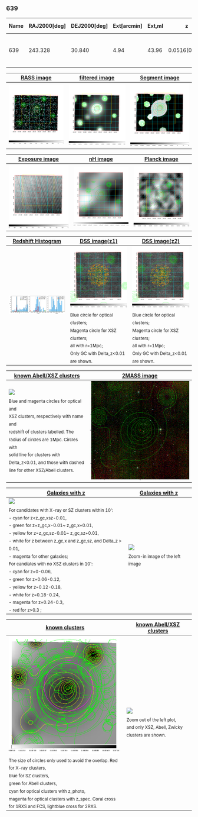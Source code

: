 <div STYLE="page-break-after: always;"></div>

### 639

|Name|RAJ2000[deg]|DEJ2000[deg] |Ext[arcmin]| Ext,ml | z | z_src| C|GC(XSZ,Delta_z<0.01)| GC(OPT,Delta_z<0.01)|GC| R_sig[arcmin] | R500[arcmin] | R500[Mpc]| CRsig[c/s] | CR500[c/s] |L500[1E44 erg/s]|F500[1E-12 erg/s/cm^2]| M500[1E14 Msun]|Tx[keV]|Cnt_sig|Beta|Rc[arcmin]|Comment|Alias|
|---|---|---|---|---|---|------|---|--------|---------|----------|---|---|---|---|---|---|---|---|---|---|---|---|---|---|
|639| 243.328| 30.840| 4.94| 43.96| 0.0516(0.005)| z1, z_opt| S| -| A, N, W| A, F20, N, SPI, W| 25.688| 11.468| 0.684| 0.220(0.040)| 0.202(0.037)| 0.218(0.040)| 3.556(0.659)| 0.96(0.09)| 2.11(0.13)| 133.0| 0.691(-0.081+0.116)| 8.382(-1.547+1.977)| -| t256|

|[RASS image](../image/639/639_img.pdf)|[filtered image](../image/639/639_fil.pdf)|[Segment image](../image/639/639_seg.pdf)|
|-------------------|--------------------|-------------------|
| <img src="../image/639/639_img.png" width="300">  | <img src="../image/639/639_fil.png" width="300">   | <img src="../image/639/639_seg.png" width="300">  |

|[Exposure image](../image/639/639_mex.pdf)| [nH image](../image/639/639_nh.pdf)| [Planck image](../image/639/639_p.pdf)|
|-------------------|--------------------|-------------------|
|<img src="../image/639/639_mex.png" width="300">   | <img src="../image/639/639_nh.png" width="300">    | <img src="../image/639/639_p.png" width="300"> |

|[Redshift Histogram](../image/639/639_zg.pdf) | [DSS image(z1)](../image/639/639_dss_z1.pdf)      |  [DSS image(z2)](../image/639/639_dss_z2.pdf)    |
|-------------------|--------------------|-------------------|
|<img src="../image/639/639_zg.png" width="300"> |<img src="../image/639/639_dss_z1.png" width="300"> <sub><br>Blue circle for optical clusters; <br>Magenta circle for XSZ clusters; <br>all with r=1Mpc; <br>Only GC with Delta_z<0.01 are shown. </sub>| <img src="../image/639/639_dss_z2.png" width="300"><sub><br>Blue circle for optical clusters; <br>Magenta circle for XSZ clusters; <br>all with r=1Mpc; <br>Only GC with Delta_z<0.01 are shown. </sub> |

|[known Abell/XSZ clusters](../image/639/639_m.pdf) | [2MASS image](../image/639/639_2mass.pdf)      |
|-------------------|-------------------|
|<img src=../image/639/639_m.png width="300"> <br><sub>Blue and magenta circles for optical and <br>XSZ clusters, respectively with name and <br>redshift of clusters labelled. The <br>radius of circles are 1Mpc. Circles with <br>solid line for clusters with <br>Delta_z<0.01, and those with dashed <br>line for other XSZ/Abell clusters.        </sub>|<img src="../image/639/639_2mass.png" width="300">  |

|[Galaxies with z](../image/639/639_opt_ned.pdf) |[Galaxies with z](../image/639/639_opt_ned_zoom.pdf) |
|-------------------|-------------------|
| <img src=../image/639/639_opt_ned.png width="300"> <br><sub> For candidates with X-ray or SZ clusters within 10': <br> - cyan for z<z_gc,xsz-0.01, <br> - green for z=z_gc,x-0.01~ z_gc,x+0.01, <br> - yellow for z=z_gc,sz-0.01~ z_gc,sz+0.01, <br> - white for z between z_gc,x and z_gc,sz, and Delta_z > 0.01, <br> - magenta for other galaxies; <br>For candiates with no XSZ clusters in 10': <br> - cyan for z=0-0.06, <br> - green for z=0.06-0.12, <br> - yellow for z=0.12-0.18, <br> - white for z=0.18-0.24, <br> - magenta for z=0.24-0.3, <br> - red for z>0.3 ;  </sub>|<img src=../image/639/639_opt_ned_zoom.png width="300">  <br><sub> Zoom-in image of the left image</sub>|

|[known clusters](../image/639/639_gc.pdf) |[known Abell/XSZ clusters](../image/639/639_gc_large.pdf) |
|-------------------|-------------------|
| <img src=../image/639/639_gc.png width="300"> <br><sub> The size of circles only used to avoid the overlap. Red for X-ray clusters, <br> blue for SZ clusters, <br> green for Abell clusters, <br> cyan for optical clusters with z_photo, <br> magenta for optical clusters with z_spec. Coral cross for 1RXS and FCS, lightblue cross for 2RXS. </sub>|<img src=../image/639/639_gc_large.png width="300"> <br><sub> Zoom out of the left plot, <br> and only XSZ, Abell, Zwicky clusters are shown. </sub> |




